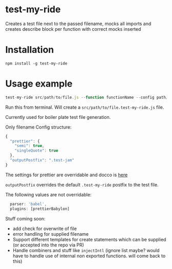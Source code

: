 # test-my-ride

Creates a test file next to the passed filename, mocks all imports and creates describe block per function with correct mocks inserted

# Installation

`npm install -g test-my-ride`

# Usage example

```javascript
test-my-ride src/path/to/file.js --function functionName --config path/to/config/file.json
```
Run this from terminal. Will create a `src/path/to/file.test-my-ride.js` file.

Currently used for boiler plate test file generation.

Only filename
Config structure:

```javascript
{
  "prettier": {
    "semi": true,
    "singleQuote": true
  },
  "outputPostfix": ".test-jam"
}
```

The settings for prettier are overridable and docco is [here](https://prettier.io/docs/en/options.html)

`outputPostfix` overrides the default `.test-my-ride` postfix to the test file.

The following values are not overridable:
```javascript
  parser: 'babel',
  plugins: [prettierBabylon]
```


Stuff coming soon:
- add check for overwrite of file
- error handling for supplied filename
- Support different templates for create statements which can be supplied (or accepted into the repo via PR)
- Handle combiners and stuff like `injectIntl` (ignore list maybe? would have to handle use of internal non exported functions. will come back to this)
